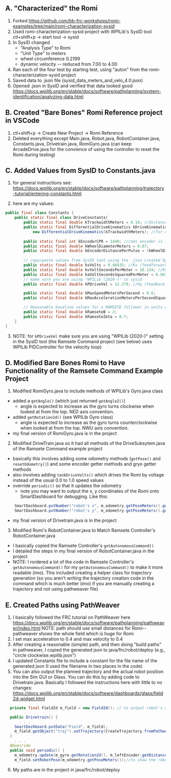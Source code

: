 A. "Characterized" the Romi
-----------------------
1. Forked https://github.com/bb-frc-workshops/romi-examples/tree/main/romi-characterization-sysid
2. Used romi-characterization-sysid project with WPILib's SysID tool ctl+shift+p -> start tool -> sysid
3. In SysID changed 
    - "Analysis Type" to Romi
    - "Unit Type" to meters 
    - wheel circumference  0.2199  
    - dynamic velocity -- reduced from 7.00 to 4.00
4. Ran each of the four test by starting test, using "auton" from the romi-characterization-sysid project 
5. Saved data to .json file (sysid_data_meters_and_velo_4.0.json)
6. Opened .json in SysID and verified that data looked good https://docs.wpilib.org/en/stable/docs/software/pathplanning/system-identification/analyzing-data.html


B. Created "Bare Bones" Romi Reference project in VSCode 
-----------------------------------------
1. ctl+shift+p -> Create New Project -> Romi Reference
2. Deleted everything except Main.java, Robot.java, RobotContainer.java, Constants.java, Drivetrain.java, RomiGyro.java  (can keep ArcadeDrive.java for the convience of using the controller to reset the Romi during testing)

C. Added Values from SysID to Constants.java
------------------------------------------
1. for general instructions see: https://docs.wpilib.org/en/stable/docs/software/pathplanning/trajectory-tutorial/entering-constants.html

2. here are my values:
```java
public final class Constants {
    public static final class DriveConstants{
        public static final double kTrackwidthMeters = 0.14; //distance between wheels in meters
        public static final DifferentialDriveKinematics kDriveKinematics =
            new DifferentialDriveKinematics(kTrackwidthMeters); //for converting chassis velocity to wheel velocity
    
        public static final int kEncoderCPR = 1440; //romi encoder is 12 per rev but gear ratio is 1:120
        public static final double kWheelDiameterMeters = 0.07;
        public static final double kEncoderDistancePerPulse = (kWheelDiameterMeters * Math.PI) / (double) kEncoderCPR; //meters/per pulse
    
        // copy/paste values from SysID tool using the .json created by characterizing romi
        public static final double ksVolts = 0.46435; //Ks (feedforward)
        public static final double kvVoltSecondsPerMeter = 10.134; //Kv (feedforward)
        public static final double kaVoltSecondsSquaredPerMeter = 0.94359; //Ka (feedforward)
        // make sure you are using "WPILib (2020-)" in sysid
        public static final double kPDriveVel = 12.278; //Kp (feedback)

        public static final double kMaxSpeedMetersPerSecond = 0.6;
        public static final double kMaxAccelerationMetersPerSecondSquared = 0.4;

        // Reasonable baseline values for a RAMSETE follower in units of meters and seconds
        public static final double kRamseteB = 2;
        public static final double kRamseteZeta = 0.7;
    }
}
```
3. NOTE: for `kPDriveVel` make sure you are using "WPILib (2020-)" setting in the SysID tool (the Ramsete Command project (see below) uses WPILib PIDController for the velocity loop)

D. Modified Bare Bones Romi to Have Functionality of the Ramsete Command Example Project
--------------------------------------------------------------
1. Modified RomiGyro.java to include methods of WPILib's Gyro.java class
- added a `getAngle()` (which just returned `getAngleZ()`)
    - angle is expected to increase as the gyro turns clockwise when looked at from the top. NED axis convention.
- added `getRotation2d()` (see WPILib Gyro class)
    - angle is expected to increase as the gyro turns counterclockwise when looked at from the top. NWU axis convention.
- my final version of RomiGyro.java is in the project

2. Modified DriveTrain.java so it had all methods of the DriveSubsytem.java of the Ramsete Command example project
- basically this involves adding some odometry methods (`getPose()` and `resetOdometry()`) and some encoder getter methods and gryo getter methods
- also involves adding `tankDriveVolts()` which drives the Romi by voltage instead of the usual 0.0 to 1.0 speed values
- override `periodic()` so that it updates the odometry
    - note you may want to output the x, y coordinates of the Romi onto SmartDashboard for debugging. Like this: 

```java
    SmartDashboard.putNumber("robot's x", m_odometry.getPoseMeters().getX());
    SmartDashboard.putNumber("robot's y", m_odometry.getPoseMeters().getY());
```

- my final version of Drivetrain.java is in the project

3. Modified Romi's RobotContainer.java to Match Ramsete Controller's RobotContainer.java
- I basically copied the Ramsete Controller's `getAutonomousCommand()` 
- I detailed the steps in my final version of RobotContainer.java in the project
- NOTE: I rordered a lot of the code in Ramsete Controller's `getAutonomousCommand()` for my `getAutonomousCommand()` to make it more readable (imo). This included creating a helper class for trajectory generation (so you aren't writing the trajectory creation code in the command which is much better (imo) if you are manually creating a trajectory and not using pathweaver file)

E. Created Paths using PathWeaver
--------------------------------------------------------------
1. I basically followed the FRC tutorial on PathWeaver here https://docs.wpilib.org/en/stable/docs/software/pathplanning/pathweaver/index.html
    NOTE: path should use small distances for Romi--pathweaver shows the whole field which is huge for Romi
2. I set max acceleration to 0.4 and max velocity to 0.4
3. After creating a reasonable (simple) path, and then doing "build paths" in pathweaver, I copied the generated json to java/frc/robot/deploy (e.g., "circle clockwise.wpilib.json")
4. I updated Constants file to include a constant for the file name of the generated json (I used the filename in two places in the code)
5. You can also output the planned trajectory and the actual robot position into the Sim GUI or Glass. You can do this by adding code to Drivetrain.java. Basically I followed the instructions here with little to no changes: https://docs.wpilib.org/en/stable/docs/software/dashboards/glass/field2d-widget.html

```java
  private final Field2d m_field = new Field2d(); // to output robot's actual path to Glass

  public Drivetrain() {
      . . .
    SmartDashboard.putData("Field", m_field);
    m_field.getObject("traj").setTrajectory(CreateTrajectory.fromPathweaverFile(DriveConstants.PATHWEAVERFILE));
  }
    . . .
  @Override
  public void periodic() {
    m_odometry.update(m_gyro.getRotation2d(), m_leftEncoder.getDistance(), m_rightEncoder.getDistance());
    m_field.setRobotPose(m_odometry.getPoseMeters());//to show the robot's actual path in Glass
```
6. My paths are in the project in java/frc/robot/deploy